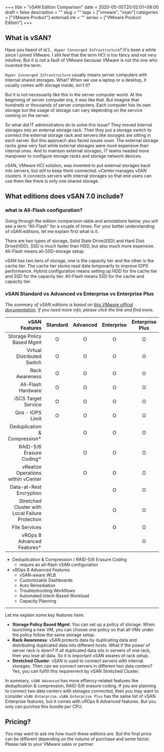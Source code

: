 +++
title = "vSAN Edition Comparison"
date = 2020-05-05T20:02:01+08:00
draft = false
description = ""
slug = ""
tags = ["vmware", "vsan"]
categories = ["VMware Product"]
externalLink = ""
series = ["VMware Product Edition"]
+++

## What is vSAN?

Have you heard of `HCI, Hyper Converged Infrastructure`? It's been a while since I joined VMware. I still feel that the term HCI is too fancy and not very intuitive. But it is not a fault of VMware because VMware is not the one who invented the term.

`Hyper Converged Infrastructure` usually means server computers with internal shared storages. What? When we use a laptop or a desktop, it usually comes with storage inside, isn't it?

But it is not necessarily like this in the server computer world. At the beginning of server computer era, it was like that. But imagine that hundreds or thousands of server computers. Each computer has its own storage but the usage of storage can vary depending on the service running on the server.

So what did IT administrators do to solve this issue? They moved internal storages into an external storage rack. Then they put a storage switch to connect the external storage rack and servers like storages are sitting in each server. But this approach also faced issues soon. The external storage racks grew very fast while external storages were more expensive than internal ones. And to maintain external storages, IT teams needed more manpower to configure storage racks and storage network devices.

vSAN, VMware HCI solution, was invented to put external storages back into servers, but still to keep them connected. vCenter manages vSAN clusters. It connects servers with internal storages so that end users can use them like there is only one shared storage.

## What editions does vSAN 7.0 include?

### what is All-Flash configuration?

Going through the edition comparision table and annotations below, you will see a term "All-Flash" for a couple of times. For your better understanding of vSAN editions, let me explain first what is it.

There are two types of storage, Solid State Drive(SSD) and Hard Disk Drive(HDD). SSD is much faster than HDD, but also much more expensive. All-Flash means all-SSD-storage setup.

vSAN has two tiers of storage, one is the capacity tier and the other is the cache tier. The cache tier stores read data temporarily to improve IOPS performance. Hybrid configuration means setting up HDD for the cache tier and SSD for the capacity tier. All-Flash means SSD for the cache and capacity tier.

### vSAN Standard vs Advanced vs Enterprise vs Enterprise Plus

*The summary of vSAN editions is based on [this VMware offical documentation](https://www.vmware.com/content/dam/digitalmarketing/vmware/en/pdf/products/vsan/vmware-vsan-licensing-guide.pdf). If you need more info, please click the link and find more.*

| vSAN Features | Standard | Advanced | Enterprise | Enterprise Plus |
| ---: | :---: | :---: | :---: | :---: |
| Storage Policy Based Mgmt | O | O | O | O |
| Virtual Distributed Switch | O | O | O | O |
| Rack Awareness | O | O | O | O |
| All-Flash Hardware | O | O | O | O |
| iSCS Target Service | O | O | O | O |
| Qos - IOPS Limit | O | O | O | O |
| Deduplication & Compression* | | O | O | O |
| RAID-5/6 Erasure Coding* | | O | O | O |
| vRealize Operations within vCenter | | O | O | O |
| Data-at-Rest Encryption | | | O | O |
| Stretched Cluster with Local Failure Protection | | | O | O |
| File Services | | | O | O |
| vROps 8 Advanced Features* | | | | O |

* Deduplication & Compression / RAID-5/6 Erasure Coding
  * require an all-flash vSAN configuration
* vROps 8 Advanced Features
  * vSAN-aware WLB
  * Customizable Dashboards
  * Auto Remediation
  * Troubleshooting Workflows
  * Automated Intent-Based Workload
  * Capacity Planning

---
Let me explain some key features here:

* **Storage Policy Based Mgmt**: You can set up a policy of storage. When launching a new VM, you can choose one policy so that all VMs under the policy follow the same storage setup.
* **Rack Awareness**: vSAN protects data by duplicating data and distributing duplicated data into different hosts. What if the power of server rack is down? If all duplicated data sits in servers of one rack, then you lose all data. So it is important vSAN awares of rack setup.
* **Stretched Cluster**: vSAN is used to connect servers with internal storages. Then can we connect servers in different two data centers? Yes, you can fulfill this requirement by vSAN Stretched Cluster.

In summary, `vSAN Advanced` has more effiency-related features like deduplication & compression, RAID-5/6 erasure coding. If you are planning to connect two data centers with storages connected, then you may want to consider `vSAN Enterprise`. `vSAN Enterprise Plus` has the same list of vSAN Enterprise features, but it comes with vROps 8 Advanced features. But you only can purchse this bundle per CPU.

## Pricing?

You may want to ask me how much these editions are. But the final price can be different depending on the volume of purchase and some factor. Please talk to your VMware sales or partner.
